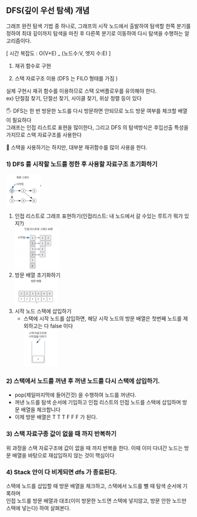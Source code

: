 ## DFS(깊이 우선 탐색) 개념

그래프 완전 탐색 기법 중 하나로, 그래프의 시작 노드에서 출발하여 탐색할 한쪽 분기를 정하여
최대 깊이까지 탐색을 마친 후 다른쪽 분기로 이동하여 다시 탐색을 수행하는 알고리즘이다.

[ 시간 복잡도 : O(V+E) _ (노드수:V, 엣지 수:E) ]

1) 재귀 함수로 구현

2) 스택 자료구조 이용 (DFS 는 FILO 형태를 가짐 )

실제 구현시 재귀 함수를 이용하므로 스택 오버플로우를 유의해야 한다.<br>
ex) 단절점 찾기, 단절선 찾기, 사이클 찾기, 위상 정렬 등이 있다 <br>

🖐 DFS는 한 번 방문한 노드를 다시 방문하면 안되므로 노드 방문 여부를 체크할 배열이 필요하다 <br>
그래프는 인접 리스트로 표현을 많이한다, 그리고 DFS 의 탐색방식은 후입선출 특성을 가지므로 스택 자료구조를 사용한다 <br>

📌 스택을 사용하기는 하지만, 대부분 재귀함수를 많이 사용을 한다. <br>

### 1) DFS 를 시작할 노드를 정한 후 사용할 자료구조 초기화하기
![img.png](../Img/img.png) <br>
1) 인접 리스트로 그래프 표현하기(인접리스트: 내 노드에서 갈 수있는 루트가 뭐가 있지?) <br>
![img_1.png](../Img/img_1.png)
2) 방문 배열 초기화하기 <br>
![img_2.png](../Img/img_2.png) <br>
3) 시작 노드 스택에 삽입하기
   - 스택에 시작 노드를 삽입하면, 해당 시작 노드의 방문 배열은 첫번째 노드를 제외하고는 다 false 이다 <br>
![img_3.png](../Img/img_3.png)<br>


### 2) 스택에서 노드를 꺼낸 후 꺼낸 노드를 다시 스택에 삽입하기.
- pop(제일마지막에 들어간것) 을 수행하여 노드를 꺼낸다.
- 꺼낸 노드를 탐색 순서에 기입하고 인접 리스트의 인접 노드를 스택에 삽입하며 방문 배열을 체크합니다
- 이제 방문 배열은 T T T F F F 가 된다. 


### 3) 스택 자료구종 값이 없을 때 까지 반복하기
위 과정을 스택 자료구조에 값이 없을 때 까지 반복을 한다. 이때 이미 다녀간 노드는 방문 배열을 바탕으로 재삽입하지 않는 것이 핵심이다 <br>

### 4) Stack 안이 다 비게되면 dfs 가 종료된다.

스택에 노드를 삽입할 때 방문 배열을 체크하고, 스택에서 노드를 뺄 때 탐색 순서에 기록하며 <br>
인접 노드를 방문 배열과 대조(이미 방문한 노드면 스택에 넣지않고, 방문 안한 노드만 스택에 넣는다) 하여 살펴본다.
















